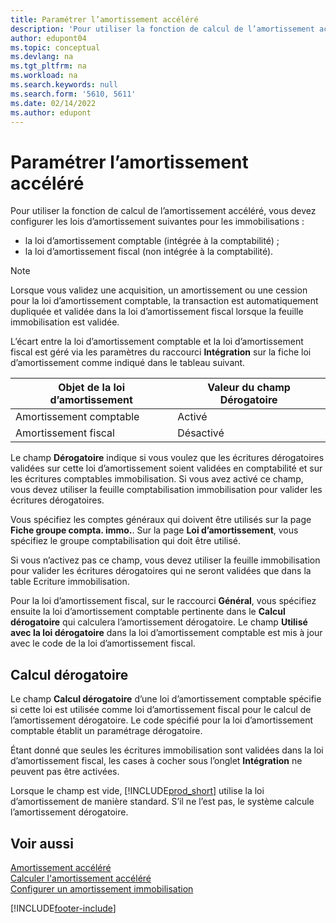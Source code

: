 ```yaml
---
title: Paramétrer l’amortissement accéléré
description: 'Pour utiliser la fonction de calcul de l’amortissement accéléré, vous devez configurer les lois d’amortissement pour les immobilisations.'
author: edupont04
ms.topic: conceptual
ms.devlang: na
ms.tgt_pltfrm: na
ms.workload: na
ms.search.keywords: null
ms.search.form: '5610, 5611'
ms.date: 02/14/2022
ms.author: edupont
---
```

# <a name="set-up-accelerated-depreciation"></a><a name="set-up-accelerated-depreciation"></a>Paramétrer l’amortissement accéléré

Pour utiliser la fonction de calcul de l’amortissement accéléré, vous devez configurer les lois d’amortissement suivantes pour les immobilisations :  

- la loi d’amortissement comptable (intégrée à la comptabilité) ;  
- la loi d’amortissement fiscal (non intégrée à la comptabilité).  

> [!NOTE]  
> Lorsque vous validez une acquisition, un amortissement ou une cession pour la loi d’amortissement comptable, la transaction est automatiquement dupliquée et validée dans la loi d’amortissement fiscal lorsque la feuille immobilisation est validée.  

L’écart entre la loi d’amortissement comptable et la loi d’amortissement fiscal est géré via les paramètres du raccourci **Intégration** sur la fiche loi d’amortissement comme indiqué dans le tableau suivant.  

|Objet de la loi d’amortissement  |Valeur du champ Dérogatoire  |
|---------|---------|
|Amortissement comptable  | Activé       |
|Amortissement fiscal     | Désactivé |

Le champ **Dérogatoire** indique si vous voulez que les écritures dérogatoires validées sur cette loi d’amortissement soient validées en comptabilité et sur les écritures comptables immobilisation. Si vous avez activé ce champ, vous devez utiliser la feuille comptabilisation immobilisation pour valider les écritures dérogatoires.

Vous spécifiez les comptes généraux qui doivent être utilisés sur la page **Fiche groupe compta. immo.**. Sur la page **Loi d’amortissement**, vous spécifiez le groupe comptabilisation qui doit être utilisé.

Si vous n’activez pas ce champ, vous devez utiliser la feuille immobilisation pour valider les écritures dérogatoires qui ne seront validées que dans la table Ecriture immobilisation.

Pour la loi d’amortissement fiscal, sur le raccourci **Général**, vous spécifiez ensuite la loi d’amortissement comptable pertinente dans le **Calcul dérogatoire** qui calculera l’amortissement dérogatoire. Le champ **Utilisé avec la loi dérogatoire** dans la loi d’amortissement comptable est mis à jour avec le code de la loi d’amortissement fiscal.  

## <a name="derogatory-calculation"></a><a name="derogatory-calculation"></a>Calcul dérogatoire

Le champ **Calcul dérogatoire** d’une loi d’amortissement comptable spécifie si cette loi est utilisée comme loi d’amortissement fiscal pour le calcul de l’amortissement dérogatoire. Le code spécifié pour la loi d’amortissement comptable établit un paramétrage dérogatoire.

Étant donné que seules les écritures immobilisation sont validées dans la loi d’amortissement fiscal, les cases à cocher sous l’onglet **Intégration** ne peuvent pas être activées.

Lorsque le champ est vide, [!INCLUDE[prod_short](../../includes/prod_short.md)] utilise la loi d’amortissement de manière standard. S’il ne l’est pas, le système calcule l’amortissement dérogatoire.

## <a name="see-also"></a><a name="see-also"></a>Voir aussi

[Amortissement accéléré](accelerated-depreciation.md)  
[Calculer l'amortissement accéléré](how-to-calculate-accelerated-depreciation.md)  
[Configurer un amortissement immobilisation](../../fa-how-setup-depreciation.md)  


[!INCLUDE[footer-include](../../includes/footer-banner.md)]
